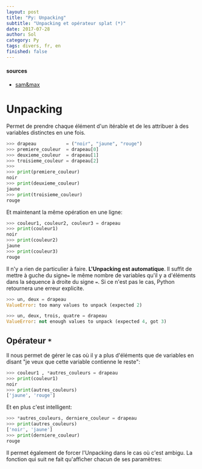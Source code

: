 ```yaml
---
layout: post
title: "Py: Unpacking"
subtitle: "Unpacking et opérateur splat (*)"
date: 2017-07-28
author: Sol
category: Py
tags: divers, fr, en
finished: false
---
```


#### sources

* [sam&max](http://sametmax.com/comment-utiliser-yield-et-les-generateurs-en-python/)

# Unpacking

Permet de prendre chaque élément d'un itérable et de les attribuer à des variables distinctes en une fois.

```python
>>> drapeau           = ("noir", "jaune", "rouge")
>>> premiere_couleur  = drapeau[0]
>>> deuxieme_couleur  = drapeau[1]
>>> troisieme_couleur = drapeau[2]
>>> 
>>> print(premiere_couleur)
noir
>>> print(deuxieme_couleur)
jaune
>>> print(troisieme_couleur)
rouge
```

Et maintenant la même opération en une ligne:

```python
>>> couleur1, couleur2, couleur3 = drapeau
>>> print(couleur1)
noir
>>> print(couleur2)
jaune
>>> print(couleur3)
rouge
```

Il n'y a rien de particulier à faire. **L'Unpacking est automatique**. Il suffit de mettre à guche du signe`=` le même nombre de variables qu'il y a d'éléments dans la séquence à droite du signe `=`. Si ce n'est pas le cas, Python retournera une erreur explicite.

```python
>>> un, deux = drapeau
ValueError: too many values to unpack (expected 2)
```

```python
>>> un, deux, trois, quatre = drapeau
ValueError: not enough values to unpack (expected 4, got 3)
```

## Opérateur `*`

Il nous permet de gérer le cas où il y a plus d'éléments que de variables en disant "je veux que cette variable contienne le reste":

```python
>>> couleur1 , *autres_couleurs = drapeau
>>> print(couleur1)
noir
>>> print(autres_couleurs)
['jaune', 'rouge']
```

Et en plus c'est intelligent:

```python
>>> *autres_couleurs, derniere_couleur = drapeau
>>> print(autres_couleurs)
['noir', 'jaune']
>>> print(derniere_couleur)
rouge
```

Il permet également de forcer l'Unpacking dans le cas où c'est ambigu. La fonction qui suit ne fait qu'afficher chacun de ses paramètres:




